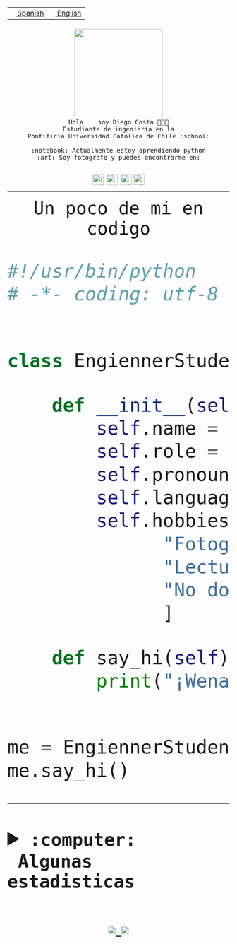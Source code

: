 <table border="0"  align="right">
 <tr><td><a href="README.md"><img src="https://upload.wikimedia.org/wikipedia/commons/thumb/8/89/Bandera_de_Espa%C3%B1a.svg/1200px-Bandera_de_Espa%C3%B1a.svg.png" height="10"> Spanish</a></td>
 <td><a href="README.en.md"><img src="https://upload.wikimedia.org/wikipedia/commons/a/a4/Flag_of_the_United_States.svg" height="10"> English</a></td></tr>
</table><br><br><br>


<p align="center">
  <img src="https://github.com/diegocostares/diegocostares/blob/main/Images/aaa2.gif?raw=true" width="200px">
  <br><samp>
    Hola <img src="https://media.giphy.com/media/hvRJCLFzcasrR4ia7z/giphy.gif" width="16px"> soy Diego Costa 👨🏻‍💻<br>
    Estudiante de ingeniería en la <br>
    Pontificia Universidad Católica de Chile :school:<br>
  <br>
    :notebook: Actualmente estoy aprendiendo python <br>
    :art: Soy fotografo y puedes encontrarme en: <br>
  <br></samp>
  
</p>

<p align="center">
   <a href="https://instagram.com/diegocosta_no" target="blank">
    <img 
    align="center" src="https://cdn.jsdelivr.net/npm/simple-icons@3.0.1/icons/instagram.svg" alt="instagram" height="25px" width="25px" />
  </a>
  <a style="border: 3px solid; color: white;"href="https://t.me/diegocosta_no" target="blank">
  <img
  align="center" alt="Telegram" width="25px" src="https://icons-for-free.com/iconfiles/png/512/Telegram-1324888767380505522.png" />
</a>
<a href="https://api.whatsapp.com/send?phone=56971897835&text=Hola!" target="blank">
  <img
  align="center" alt="wtsp" width="25px" src="https://img.icons8.com/pastel-glyph/2x/whatsapp--v2.png" />
</a>
<a href="https://www.linkedin.com/in/diego-costa-786249213/" target="blank">
  <img
  align="center" alt="wtsp" width="25px" src="https://img.icons8.com/metro/452/linkedin.png" />
</a>

  </a>
</p>

---


<p align="center"><font size="25"><samp>Un poco de mi en codigo</samp></front></p>


```python
#!/usr/bin/python
# -*- coding: utf-8 -*-


class EngiennerStudent:

    def __init__(self):
        self.name = "Diego Costa"
        self.role = "Estudiante"
        self.pronouns = "he/him"
        self.language_spoken = ["es_CL", "en_US"]
        self.hobbies = [
              "Fotografia",
              "Lectura",
              "No dormir",
              ]

    def say_hi(self):
        print("¡Wena mundo!")


me = EngiennerStudent()
me.say_hi()
```
---
<details>
  <summary><b><samp>:computer: &nbsp;Algunas estadisticas</samp></b></summary>
  <br/></p>

<!--START_SECTION:waka-->
![Code Time](http://img.shields.io/badge/Code%20Time-510%20hrs%2024%20mins-blue)

**Soy nocturno 🦉** 

```text
🌞 Mañana     8 commits      ░░░░░░░░░░░░░░░░░░░░░░░░░   2.21% 
🌆 Día        131 commits    █████████░░░░░░░░░░░░░░░░   36.19% 
🌃 Tarde      115 commits    ████████░░░░░░░░░░░░░░░░░   31.77% 
🌙 Noche      108 commits    ███████░░░░░░░░░░░░░░░░░░   29.83%

```
📅 **Soy más productivo los Miércoles** 

```text
Lunes        34 commits     ██░░░░░░░░░░░░░░░░░░░░░░░   9.39% 
Martes       35 commits     ██░░░░░░░░░░░░░░░░░░░░░░░   9.67% 
Miércoles    127 commits    ████████░░░░░░░░░░░░░░░░░   35.08% 
Jueves       36 commits     ██░░░░░░░░░░░░░░░░░░░░░░░   9.94% 
Viernes      17 commits     █░░░░░░░░░░░░░░░░░░░░░░░░   4.7% 
Sábado       55 commits     ███░░░░░░░░░░░░░░░░░░░░░░   15.19% 
Domingo      58 commits     ████░░░░░░░░░░░░░░░░░░░░░   16.02%

```


📊 **Esta semana me dediqué a** 

```text
🐱‍💻 Proyectos: 
T2                       6 hrs 10 mins       ███████████░░░░░░░░░░░░░░   47.44% 
G74_BDD                  3 hrs 12 mins       ██████░░░░░░░░░░░░░░░░░░░   24.68% 
BDD47y74                 2 hrs 27 mins       ████░░░░░░░░░░░░░░░░░░░░░   18.89% 
proyecto-de-ejemplo      19 mins             ░░░░░░░░░░░░░░░░░░░░░░░░░   2.49% 
edd-docker               15 mins             ░░░░░░░░░░░░░░░░░░░░░░░░░   1.93%

```


 Last Updated on 30/05/2022 22:26:09 UTC
<!--END_SECTION:waka-->
  
  

 <p align="center"> <img src="https://github-readme-stats.vercel.app/api?username=diegocostares&show_icons=true&theme=ayu-mirage" alt="abhisheknaiidu" /></p>
 
</details>

<p align=center>
  <a href="https://github.com/diegocostares">
    <img src="https://badges.pufler.dev/visits/diegocostares/diegocostares?style=flat-square&color=black&logo=github">
  </a>
  <a href="https://github.com/diegocostares?tab=repositories">
    <img src="https://badges.pufler.dev/repos/diegocostares?style=flat-square&color=black&logo=github">
  </a>
</p>
